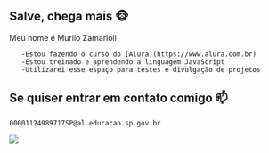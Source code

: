 ## Salve, chega mais 🐵

  Meu nome é Murilo Zamarioli

       -Estou fazendo o curso do [Alura](https://www.alura.com.br)
       -Estou treinado e aprendendo a linguagem JavaScript
       -Utilizarei esse espaço para testes e divulgação de projetos

  ## Se quiser entrar em contato comigo  📫
   
    00001124989717SP@al.educacao.sp.gov.br
  ![](https://media.tenor.com/T7BCDQh_tMgAAAAM/gyomei-himejima.gif)
    
